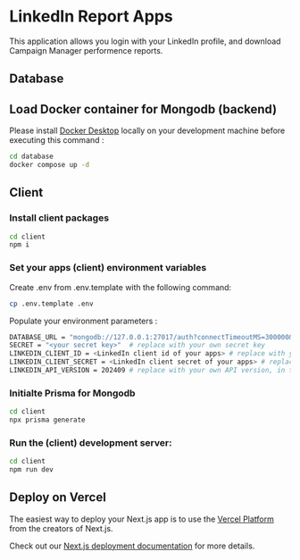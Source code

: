 # LinkedIn Report Apps

This application allows you login with your LinkedIn profile, and download Campaign Manager performence reports.

## Database

## Load Docker container for Mongodb (backend)

Please install [Docker Desktop]('https://www.docker.com/products/docker-desktop/') locally on your development machine before executing this command :

```bash
cd database
docker compose up -d
```

## Client

### Install client packages

```bash
cd client
npm i
```

### Set your apps (client) environment variables

Create .env from .env.template with the following command:

```bash
cp .env.template .env
```

Populate your environment parameters :

```bash
DATABASE_URL = "mongodb://127.0.0.1:27017/auth?connectTimeoutMS=300000&replicaSet=rs0"  # replace with your own mongo db connection string
SECRET = "<your secret key>"  # replace with your own secret key
LINKEDIN_CLIENT_ID = <LinkedIn client id of your apps> # replace with your own LinkedIn client id, find from developer portal
LINKEDIN_CLIENT_SECRET = <LinkedIn client secret of your apps> # replace with your own LinkedIn client secret, find from developer portal
LINKEDIN_API_VERSION = 202409 # replace with your own API version, in the format YYYYMM
```

### Initialte Prisma for Mongodb

```bash
cd client
npx prisma generate
```

### Run the (client) development server:

```bash
cd client
npm run dev
```

## Deploy on Vercel

The easiest way to deploy your Next.js app is to use the [Vercel Platform](https://vercel.com/new?utm_medium=default-template&filter=next.js&utm_source=create-next-app&utm_campaign=create-next-app-readme) from the creators of Next.js.

Check out our [Next.js deployment documentation](https://nextjs.org/docs/deployment) for more details.
